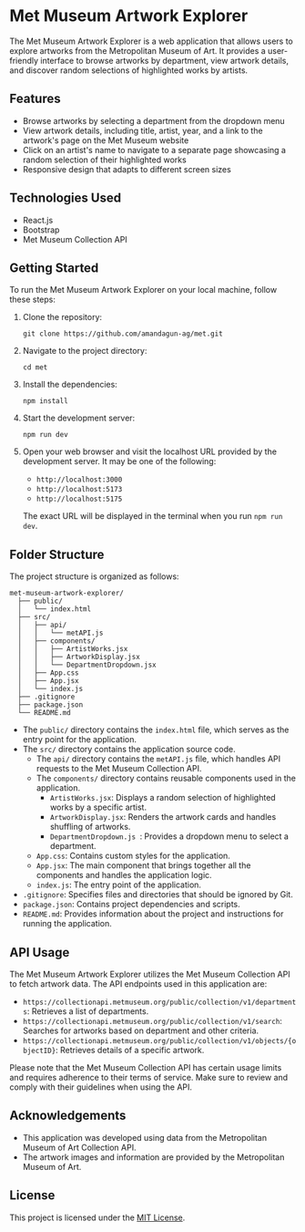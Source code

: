 # Met Museum Artwork Explorer

The Met Museum Artwork Explorer is a web application that allows users to explore artworks from the Metropolitan Museum of Art. It provides a user-friendly interface to browse artworks by department, view artwork details, and discover random selections of highlighted works by artists.

## Features

- Browse artworks by selecting a department from the dropdown menu
- View artwork details, including title, artist, year, and a link to the artwork's page on the Met Museum website
- Click on an artist's name to navigate to a separate page showcasing a random selection of their highlighted works
- Responsive design that adapts to different screen sizes

## Technologies Used

- React.js
- Bootstrap
- Met Museum Collection API

## Getting Started

To run the Met Museum Artwork Explorer on your local machine, follow these steps:

1. Clone the repository:
   ```
   git clone https://github.com/amandagun-ag/met.git
   ```

2. Navigate to the project directory:
   ```
   cd met
   ```

3. Install the dependencies:
   ```
   npm install
   ```

4. Start the development server:
   ```
   npm run dev
   ```

5. Open your web browser and visit the localhost URL provided by the development server. It may be one of the following:
   - `http://localhost:3000`
   - `http://localhost:5173`
   - `http://localhost:5175`

   The exact URL will be displayed in the terminal when you run `npm run dev`.

## Folder Structure

The project structure is organized as follows:

```
met-museum-artwork-explorer/
  ├── public/
  │   └── index.html
  ├── src/
  │   ├── api/
  │   │   └── metAPI.js
  │   ├── components/
  │   │   ├── ArtistWorks.jsx
  │   │   ├── ArtworkDisplay.jsx
  │   │   └── DepartmentDropdown.jsx
  │   ├── App.css
  │   ├── App.jsx
  │   └── index.js
  ├── .gitignore
  ├── package.json
  └── README.md
```

- The `public/` directory contains the `index.html` file, which serves as the entry point for the application.
- The `src/` directory contains the application source code.
  - The `api/` directory contains the `metAPI.js` file, which handles API requests to the Met Museum Collection API.
  - The `components/` directory contains reusable components used in the application.
    - `ArtistWorks.jsx`: Displays a random selection of highlighted works by a specific artist.
    - `ArtworkDisplay.jsx`: Renders the artwork cards and handles shuffling of artworks.
    - `DepartmentDropdown.js `: Provides a dropdown menu to select a department.
  - `App.css`: Contains custom styles for the application.
  - `App.jsx`: The main component that brings together all the components and handles the application logic.
  - `index.js`: The entry point of the application.
- `.gitignore`: Specifies files and directories that should be ignored by Git.
- `package.json`: Contains project dependencies and scripts.
- `README.md`: Provides information about the project and instructions for running the application.

## API Usage

The Met Museum Artwork Explorer utilizes the Met Museum Collection API to fetch artwork data. The API endpoints used in this application are:

- `https://collectionapi.metmuseum.org/public/collection/v1/departments`: Retrieves a list of departments.
- `https://collectionapi.metmuseum.org/public/collection/v1/search`: Searches for artworks based on department and other criteria.
- `https://collectionapi.metmuseum.org/public/collection/v1/objects/{objectID}`: Retrieves details of a specific artwork.

Please note that the Met Museum Collection API has certain usage limits and requires adherence to their terms of service. Make sure to review and comply with their guidelines when using the API.

## Acknowledgements

- This application was developed using data from the Metropolitan Museum of Art Collection API.
- The artwork images and information are provided by the Metropolitan Museum of Art.

## License

This project is licensed under the [MIT License](LICENSE).
